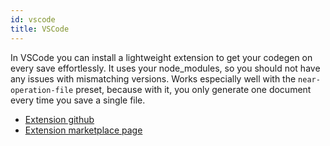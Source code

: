 ```yaml
---
id: vscode
title: VSCode
---
```


In VSCode you can install a lightweight extension to get your codegen on every save effortlessly. It uses your node_modules, so you should not have any issues with mismatching versions. Works especially well with the `near-operation-file` preset, because with it, you only generate one document every time you save a single file.

- [Extension github](https://github.com/capaj/graphql-codegen-vscode)
- [Extension marketplace page](https://marketplace.visualstudio.com/items?itemName=capaj.graphql-codegen-vscode)
